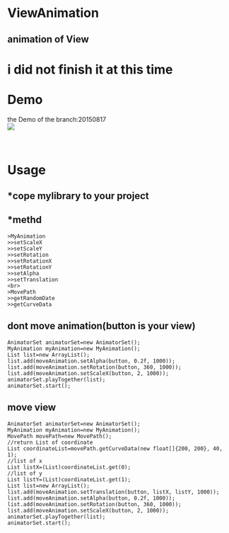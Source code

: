 # ViewAnimation
animation of View<br>
---
i did not finish it at this time<br>
<br>
Demo
==
the Demo of the branch:20150817<br>
![](https://github.com/guohuanwen/ViewAniamtion/blob/master/sreenshots/gif.gif)<br>
<br>
<br>


Usage
=
*cope mylibrary to your project
-

*methd
-
    >MyAnimation 
    >>setScaleX
    >>setScaleY
    >>setRotation
    >>setRotationX
    >>setRotationY
    >>setAlpha
    >>setTranslation
    <br>
    >MovePath 
    >>getRandomDate
    >>getCurveData

dont move animation(button is your view)
-
    AnimatorSet animatorSet=new AnimatorSet();
    MyAnimation myAnimation=new MyAnimation();
    List list=new ArrayList();
    list.add(moveAnimation.setAlpha(button, 0.2f, 1000));
    list.add(moveAnimation.setRotation(button, 360, 1000));
    list.add(moveAnimation.setScaleX(button, 2, 1000));
    animatorSet.playTogether(list);
    animatorSet.start();

move view
-
    AnimatorSet animatorSet=new AnimatorSet();
    MyAnimation myAnimation=new MyAnimation();
    MovePath movePath=new MovePath();
    //return List of coordinate
    List coordinateList=movePath.getCurveData(new float[]{200, 200}, 40, 1);
    //list of x
    List listX=(List)coordinateList.get(0);
    //list of y
    List listY=(List)coordinateList.get(1);
    List list=new ArrayList();
    list.add(moveAnimation.setTranslation(button, listX, listY, 1000));
    list.add(moveAnimation.setAlpha(button, 0.2f, 1000));
    list.add(moveAnimation.setRotation(button, 360, 1000));
    list.add(moveAnimation.setScaleX(button, 2, 1000));
    animatorSet.playTogether(list);
    animatorSet.start();






